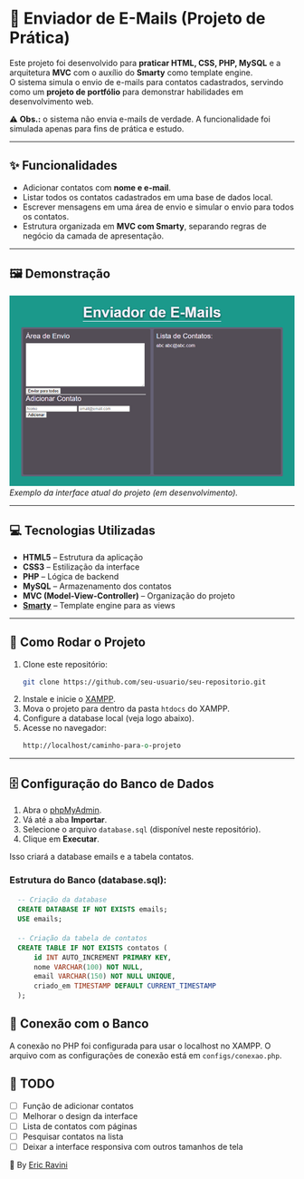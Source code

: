 # 📧 Enviador de E-Mails (Projeto de Prática)

Este projeto foi desenvolvido para **praticar HTML, CSS, PHP, MySQL** e a arquitetura **MVC** com o auxílio do **Smarty** como template engine.  
O sistema simula o envio de e-mails para contatos cadastrados, servindo como um **projeto de portfólio** para demonstrar habilidades em desenvolvimento web.

⚠️ **Obs.:** o sistema não envia e-mails de verdade. A funcionalidade foi simulada apenas para fins de prática e estudo.

---

## ✨ Funcionalidades

- Adicionar contatos com **nome e e-mail**.  
- Listar todos os contatos cadastrados em uma base de dados local.  
- Escrever mensagens em uma área de envio e simular o envio para todos os contatos.  
- Estrutura organizada em **MVC com Smarty**, separando regras de negócio da camada de apresentação.  

---

## 🖼️ Demonstração

![Tela do projeto](./screenshot.png)  
*Exemplo da interface atual do projeto (em desenvolvimento).*

---

## 💻 Tecnologias Utilizadas

- **HTML5** – Estrutura da aplicação  
- **CSS3** – Estilização da interface  
- **PHP** – Lógica de backend  
- **MySQL** – Armazenamento dos contatos 
- **MVC (Model-View-Controller)** – Organização do projeto  
- **[Smarty](https://www.smarty.net/)** – Template engine para as views  

---

## 📂 Como Rodar o Projeto

1. Clone este repositório:
   ```bash
   git clone https://github.com/seu-usuario/seu-repositorio.git
   ```
2. Instale e inicie o [XAMPP](https://www.apachefriends.org/pt_br/index.html).
3. Mova o projeto para dentro da pasta `htdocs` do XAMPP.
4. Configure a database local (veja logo abaixo).
5. Acesse no navegador:
    ```perl
    http://localhost/caminho-para-o-projeto
    ```

---

## 🗄️ Configuração do Banco de Dados
1. Abra o [phpMyAdmin](http://localhost/phpmyadmin).
2. Vá até a aba **Importar**.
3. Selecione o arquivo `database.sql` (disponível neste repositório).
4. Clique em **Executar**.

Isso criará a database emails e a tabela contatos.

### Estrutura do Banco (database.sql):
```sql
  -- Criação da database
  CREATE DATABASE IF NOT EXISTS emails;
  USE emails;

  -- Criação da tabela de contatos
  CREATE TABLE IF NOT EXISTS contatos (
      id INT AUTO_INCREMENT PRIMARY KEY,
      nome VARCHAR(100) NOT NULL,
      email VARCHAR(150) NOT NULL UNIQUE,
      criado_em TIMESTAMP DEFAULT CURRENT_TIMESTAMP
  );
```

## 🔗 Conexão com o Banco
A conexão no PHP foi configurada para usar o localhost no XAMPP. 
O arquivo com as configurações de conexão está em `configs/conexao.php`.

## 📌 TODO
- [ ] Função de adicionar contatos
- [ ] Melhorar o design da interface
- [ ] Lista de contatos com páginas
- [ ] Pesquisar contatos na lista
- [ ] Deixar a interface responsiva com outros tamanhos de tela

👤 By [Eric Ravini](github.com/ericravini)
